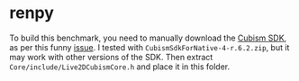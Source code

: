 # renpy

To build this benchmark, you need to manually download the [Cubism SDK](https://www.live2d.com/en/download/cubism-sdk/download-native/),
as per this funny [issue](https://github.com/renpy/renpy-build/issues/11).
I tested with `CubismSdkForNative-4-r.6.2.zip`, but it may work with other versions of the SDK. Then extract `Core/include/Live2DCubismCore.h`
and place it in this folder.
